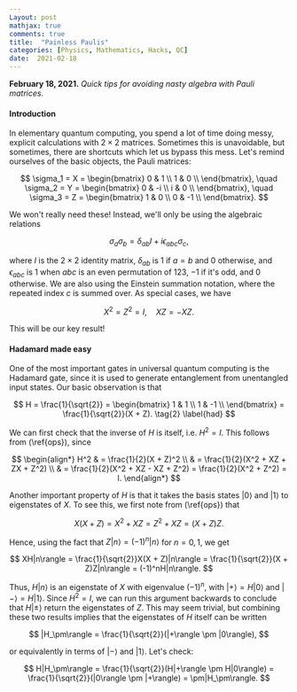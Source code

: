 ```yaml
---
Layout: post
mathjax: true
comments: true
title:  "Painless Paulis"
categories: [Physics, Mathematics, Hacks, QC]
date:  2021-02-18
---
```


**February 18, 2021.** *Quick tips for avoiding nasty
  algebra with Pauli matrices.*

#### Introduction

In elementary quantum computing, you spend a lot of time
doing messy, explicit calculations with $2\times 2$ matrices.
Sometimes this is unavoidable, but sometimes, there are shortcuts
which let us bypass this mess.
Let's remind ourselves of the basic objects, the Pauli matrices:

$$
\sigma_1 = X = \begin{bmatrix}
0 & 1 \\
1 & 0 \\
\end{bmatrix}, \quad
\sigma_2 = Y = \begin{bmatrix}
0 & -i \\
i & 0 \\
\end{bmatrix}, \quad
\sigma_3 = Z = \begin{bmatrix}
1 & 0 \\
0 & -1 \\
\end{bmatrix}.
$$

We won't really need these! Instead, we'll only be using the algebraic
relations

$$
\sigma_a \sigma_b = \delta_{ab}I + i \epsilon_{abc}\sigma_c,
$$

where $I$ is the $2\times 2$ identity matrix, $\delta_{ab}$ is $1$ if
$a = b$ and $0$ otherwise, and $\epsilon_{abc}$ is $1$ when $abc$ is
an even permutation of $123$, $-1$ if it's odd, and $0$ otherwise.
We are also using the Einstein summation notation, where the repeated
index $c$ is summed over.
As special cases, we have

$$
X^2 = Z^2 = I, \quad XZ = -XZ. \tag{1} \label{ops}
$$

This will be our key result!

#### Hadamard made easy

One of the most important gates in universal quantum computing is the
Hadamard gate, since it is used to generate entanglement from
unentangled input states. Our basic observation is that

$$
H = \frac{1}{\sqrt{2}} = \begin{bmatrix}
1 & 1 \\
1 & -1 \\
\end{bmatrix} = \frac{1}{\sqrt{2}}(X + Z). \tag{2} \label{had}
$$

We can first check that the inverse of $H$ is itself, i.e. $H^2 = I$.
This follows from (\ref{ops}), since

$$
\begin{align*}
H^2 & = \frac{1}{2}(X + Z)^2 \\
& = \frac{1}{2}(X^2 + XZ + ZX + Z^2) \\
& = \frac{1}{2}(X^2 + XZ - XZ + Z^2) = \frac{1}{2}(X^2 + Z^2) = I.
\end{align*}
$$

Another important property of $H$ is that it takes the basis states
$|0\rangle$ and $|1\rangle$ to eigenstates of $X$. To see this, we
first note from (\ref{ops}) that

$$
X(X + Z) = X^2 + XZ = Z^2 + XZ = (X + Z)Z.
$$

Hence, using the fact that $Z|n\rangle = (-1)^n|n\rangle$ for $n = 0,
1$, we get

$$
XH|n\rangle = \frac{1}{\sqrt{2}}X(X + Z)|n\rangle =
\frac{1}{\sqrt{2}}(X + Z)Z|n\rangle  = (-1)^nH|n\rangle.
$$

Thus, $H|n\rangle$ is an eigenstate of $X$ with eigenvalue $(-1)^n$,
with $|+\rangle = H|0\rangle$ and $|-\rangle = H|1\rangle$.
Since $H^2 = I$, we can run this argument backwards to conclude that
$H|\pm\rangle$ return the eigenstates of $Z$.
This may seem trivial, but combining these two results implies that
the eigenstates of $H$ itself can be written

$$
|H_\pm\rangle = \frac{1}{\sqrt{2}}(|+\rangle \pm |0\rangle),
$$

or equivalently in terms of $|-\rangle$ and $|1\rangle$. Let's check:

$$
H|H_\pm\rangle = \frac{1}{\sqrt{2}}(H|+\rangle \pm H|0\rangle) =
\frac{1}{\sqrt{2}}(|0\rangle \pm |+\rangle) = \pm|H_\pm\rangle.
$$
